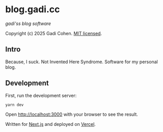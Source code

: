 # blog.gadi.cc

_gadi'ss blog software_

Copyright (c) 2025 Gadi Cohen. [MIT licensed](./LICENSE.txt).

## Intro

Because, I suck. Not Invented Here Syndrome. Software for my personal blog.

## Development

First, run the development server:

```bash
yarn dev
```

Open [http://localhost:3000](http://localhost:3000) with your browser to see the result.

Written for [Next.js](https://nextjs.org/) and deployed on [Vercel](https://vercel.com/).
